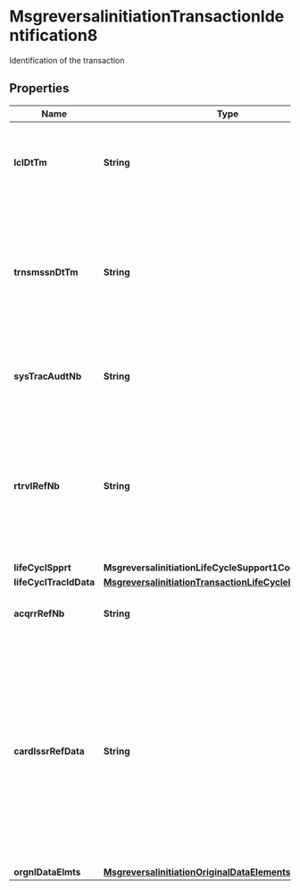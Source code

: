 

# MsgreversalinitiationTransactionIdentification8

Identification of the transaction

## Properties

| Name | Type | Description | Notes |
|------------ | ------------- | ------------- | -------------|
|**lclDtTm** | **String** | The local date and time at which the transaction took place at the point of interaction. |  [optional] |
|**trnsmssnDtTm** | **String** | The date and time that the message was sent to the Mastercard Switch Platform, expressed in Coordinated Universal Time (UTC). |  [optional] |
|**sysTracAudtNb** | **String** | An identifier of the transaction assigned by the message originator. |  [optional] |
|**rtrvlRefNb** | **String** | An identifier of the transaction source document generated by the system retaining it, such as a receipt in an acceptor point-of-sale system. |  [optional] |
|**lifeCyclSpprt** | **MsgreversalinitiationLifeCycleSupport1Code** |  |  [optional] |
|**lifeCyclTracIdData** | [**MsgreversalinitiationTransactionLifeCycleIdentification1**](MsgreversalinitiationTransactionLifeCycleIdentification1.md) |  |  [optional] |
|**acqrrRefNb** | **String** | A reference number supplied by the Acquirer |  [optional] |
|**cardIssrRefData** | **String** | Data supplied by Visa for authorization initiation or incremental authorization. The Acquirer can pass Card Issuer Reference Data from a previous authorization response (Visa only) for incremental authorization purposes. |  [optional] |
|**orgnlDataElmts** | [**MsgreversalinitiationOriginalDataElements1**](MsgreversalinitiationOriginalDataElements1.md) |  |  [optional] |



